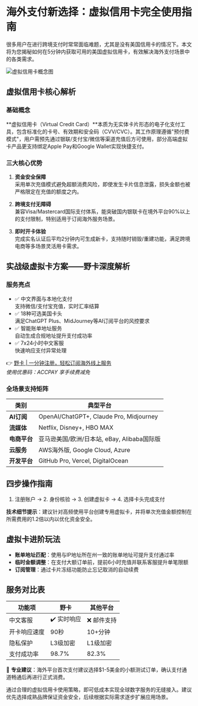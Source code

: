 # 海外支付新选择：虚拟信用卡完全使用指南

很多用户在进行跨境支付时常常面临难题，尤其是没有美国信用卡的情况下。本文将为您揭秘如何在5分钟内获取可用的美国虚拟信用卡，有效解决海外支付场景中的各类需求。

![虚拟信用卡概念图](https://via.placeholder.com/800x400)

## 虚拟信用卡核心解析

### 基础概念
**虚拟信用卡（Virtual Credit Card）**本质为无实体卡片形态的电子化支付工具，包含标准化的卡号、有效期和安全码（CVV/CVC）。其工作原理遵循"预付费模式"，用户需预先通过银联/支付宝/微信等渠道充值后方可使用，部分高端虚拟卡产品更支持绑定Apple Pay和Google Wallet实现快捷支付。

### 三大核心优势
1. **资金安全保障**  
   采用单次充值模式避免超额消费风险，即使发生卡片信息泄露，损失金额也被严格限定在充值的额度之内。

2. **跨境支付无障碍**  
   兼容Visa/Mastercard国际支付体系，能突破国内银联卡在境外平台90%以上的支付限制，特别适用于订阅海外服务场景。

3. **即时开卡体验**  
   完成实名认证后平均2分钟内可生成新卡，支持随时销毁/重建功能，满足跨境电商等多场景灵活用卡需求。

## 实战级虚拟卡方案——野卡深度解析

### 服务亮点
- ✅ 中文界面与本地化支付  
  支持微信/支付宝充值，实时汇率结算
- ✅ 18种可选美国卡头  
  满足ChatGPT Plus、MidJourney等AI订阅平台的风控要求
- ✅ 智能账单地址服务  
  自动生成合规地址提升支付成功率
- ✅ 7x24小时中文客服  
  快速响应支付异常处理

👉 [野卡 | 一分钟注册，轻松订阅海外线上服务](https://bbtdd.com/yeka)  
*使用优惠码：ACCPAY 享手续费减免*

### 全场景支持矩阵

| 类别         | 典型平台                           |
|--------------|------------------------------------|
| **AI订阅**    | OpenAI/ChatGPT+, Claude Pro, Midjourney |
| **流媒体**     | Netflix, Disney+, HBO MAX          |
| **电商平台**   | 亚马逊美国/欧洲/日本站, eBay, Alibaba国际版 |
| **云服务**     | AWS海外版, Google Cloud, Azure     |
| **开发平台**   | GitHub Pro, Vercel, DigitalOcean   |

## 四步操作指南
1. 注册账户 → 2. 身份核验 → 3. 创建虚拟卡 → 4. 选择卡头完成支付

**技术细节提示**：建议针对高频使用平台创建专用虚拟卡，并将单次充值金额控制在所需费用的1.2倍以内以优化资金安全。

## 虚拟卡进阶玩法
- **账单地址匹配**：使用与IP地址所在州一致的账单地址可提升支付通过率
- **临时金额调整**：在支付大额订单前，提前6小时充值并联系客服提升单笔限额
- **订阅管理**：通过卡片冻结功能防止忘记取消的自动续费

## 服务对比表

| 功能项        | 野卡  | 其他平台   |
|---------------|-----------|------------|
| 中文客服      | ✔️ 实时响应 | ❌ 邮件支持 |
| 开卡响应速度  | 90秒      | 10+分钟    |
| 隐私保护      | L3级加密  | L1级加密   |
| 支付成功率    | 98.7%     | 82.3%      |

📌 **专业建议**：海外平台首次支付建议选择$1-5美金的小额测试订单，确认支付通道畅通后再进行正式消费。

通过合理的虚拟信用卡使用策略，即可低成本实现全球数字服务的无缝接入。建议优先选择成熟品牌保证资金安全，后续根据实际需求逐步扩展应用场景。